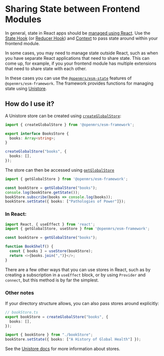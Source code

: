 # Sharing State between Frontend Modules

In general, state in React apps should be
[managed using React](https://kentcdodds.com/blog/application-state-management-with-react).
Use the [State Hook](https://reactjs.org/docs/hooks-state.html) (or
[Reducer Hook](https://reactjs.org/docs/hooks-reference.html#usereducer))
and [Context](https://reactjs.org/docs/context.html) to pass state around within your
frontend module.

In some cases, you may need to manage state outside React, such as when you
have separate React applications that need to share state.
This can come up, for example, if you your frontend module has multiple extensions
that need to share state with each other.

In these cases you can use the
[`@openmrs/esm-state`](https://github.com/openmrs/openmrs-esm-core/tree/master/packages/framework/esm-state)
features of `@openmrs/esm-framework`. The framework provides functions for
managing state using [Unistore](https://github.com/developit/unistore#unistore).

## How do I use it?

A Unistore store can be created using
[`createGlobalStore`](https://github.com/openmrs/openmrs-esm-core/blob/master/packages/framework/esm-state/docs/API.md#createglobalstore):

```typescript
import { createGlobalStore } from '@openmrs/esm-framework';

export interface BooksStore {
  books: Array<string>;
}

createGlobalStore("books", {
  books: [],
});
```

The store can then be accessed using
[`getGlobalStore`](https://github.com/openmrs/openmrs-esm-core/blob/master/packages/framework/esm-state/docs/API.md#getglobalstore)

```typescript
import { getGlobalStore } from '@openmrs/esm-framework';

const bookStore = getGlobalStore("books");
console.log(bookStore.getState());
bookStore.subscribe(books => console.log(books));
bookStore.setState({ books: ["Pathologies of Power"]});
```

### In React:

```typescript
import React, { useEffect } from 'react';
import { getGlobalStore, useStore } from '@openmrs/esm-framework';

const bookStore = getGlobalStore("books");

function BookShelf() {
  const { books } = useStore(bookStore);
  return <>{books.join(",")}</>;
}
```

There are a few other ways that you can use stores in React, such as by creating
a subscription in a `useEffect` block, or by using `Provider` and `connect`, but
this method is by far the simplest.

### Other notes

If your directory structure allows, you can also pass stores around explicitly:

```typescript
// bookStore.ts
export bookStore = createGlobalStore("books", {
  books: [],
});
```

```typescript
import { bookStore } from "./bookStore";
bookStore.setState({ books: ["A History of Global Health"] });
```

See the [Unistore docs](https://github.com/developit/unistore#unistore) for more
information about stores.

